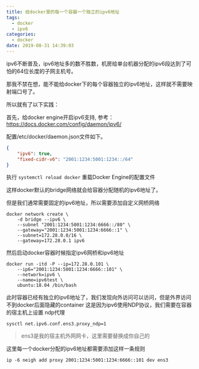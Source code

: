 ```yaml
---
title: 给docker里的每一个容器一个独立的ipv6地址
tags:
  - docker
  - ipv6
categories:
  - docker
date: 2019-08-31 14:39:03
---
```


ipv6不断普及，ipv6地址多的数不胜数，机房给单台机器分配的ipv6段达到了可怕的64位长度的子网主机号。

那我不禁在想，能不能给docker下的每个容器独立的ipv6地址，这样就不需要映射端口号了。

所以就有了以下实践：

首先，给docker engine开启ipv6支持, 参考： https://docs.docker.com/config/daemon/ipv6/

配置/etc/docker/daemon.json文件如下。

```json
{
    "ipv6": true,
    "fixed-cidr-v6": "2001:1234:5001:1234::/64"
}
```

执行 `systemctl reload docker` 重载Docker Engine的配置文件

这样docker默认的bridge网络就会给容器分配随机的ipv6地址了。

但是我们通常需要固定的ipv6地址，所以需要添加自定义网桥网络

```shell
docker network create \
    -d bridge --ipv6 \
    --subnet "2001:1234:5001:1234:6666::/80" \
    --gateway="2001:1234:5001:1234:6666::1" \
    --subnet=172.28.0.0/16 \
    --gateway=172.28.0.1 ipv6
```

然后启动docker容器时候指定ipv6网桥和ipv6地址

```shell
docker run -itd -P --ip=172.28.0.101 \
    --ip6="2001:1234:5001:1234:6666::101" \
    --network=ipv6 \
    --name=ipv6test \
    ubuntu:18.04 /bin/bash
```

此时容器已经有独立的ipv6地址了，我们发现向外访问可以访问，但是外界访问不到docker后面隐藏的container
这是因为ipv6使用NDP协议，我们需要在容器的宿主机上设置 ndp代理

```shell
sysctl net.ipv6.conf.ens3.proxy_ndp=1
```

> ens3是我的宿主机外网网卡，这里需要替换成你自己的

这里每一个docker分配的ipv6地址都需要添加这样一条规则

```shell
ip -6 neigh add proxy 2001:1234:5001:1234:6666::101 dev ens3
```
